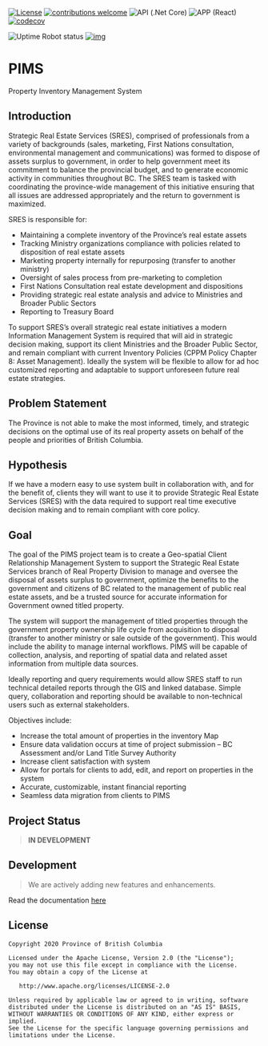 [![License](https://img.shields.io/badge/License-Apache%202.0-blue.svg)](LICENSE)
[![contributions welcome](https://img.shields.io/badge/contributions-welcome-brightgreen.svg?style=flat)](https://github.com/bcgov/pims/issues)
![API (.Net Core)](<https://github.com/bcgov/PIMS/workflows/API%20(.NET%20Core)/badge.svg?branch=dev>)
![APP (React)](<https://github.com/bcgov/PIMS/workflows/APP%20(React)/badge.svg?branch=dev>)
[![codecov](https://codecov.io/gh/bcgov/PIMS/branch/dev/graph/badge.svg)](https://codecov.io/gh/bcgov/PIMS)

![Uptime Robot status](https://img.shields.io/uptimerobot/status/m784832378-1d844c019bc2900c17c826cb)
[![img](https://img.shields.io/badge/Lifecycle-Stable-97ca00)](https://github.com/bcgov/repomountie/blob/master/doc/lifecycle-badges.md)

# PIMS

Property Inventory Management System

## Introduction

Strategic Real Estate Services (SRES), comprised of professionals from a variety of backgrounds (sales, marketing, First Nations consultation, environmental management and communications) was formed to dispose of assets surplus to government, in order to help government meet its commitment to balance the provincial budget, and to generate economic activity in communities throughout BC. The SRES team is tasked with coordinating the province-wide management of this initiative ensuring that all issues are addressed appropriately and the return to government is maximized.

SRES is responsible for:

- Maintaining a complete inventory of the Province’s real estate assets
- Tracking Ministry organizations compliance with policies related to disposition of real estate assets
- Marketing property internally for repurposing (transfer to another ministry)
- Oversight of sales process from pre-marketing to completion
- First Nations Consultation real estate development and dispositions
- Providing strategic real estate analysis and advice to Ministries and Broader Public Sectors
- Reporting to Treasury Board

To support SRES’s overall strategic real estate initiatives a modern Information Management System is required that will aid in strategic decision making, support its client Ministries and the Broader Public Sector, and remain compliant with current Inventory Policies (CPPM Policy Chapter 8: Asset Management). Ideally the system will be flexible to allow for ad hoc customized reporting and adaptable to support unforeseen future real estate strategies.

## Problem Statement

The Province is not able to make the most informed, timely, and strategic decisions on the optimal use of its real property assets on behalf of the people and priorities of British Columbia.

## Hypothesis

If we have a modern easy to use system built in collaboration with, and for the benefit of, clients they will want to use it to provide Strategic Real Estate Services (SRES) with the data required to support real time executive decision making and to remain compliant with core policy.

## Goal

The goal of the PIMS project team is to create a Geo-spatial Client Relationship Management System to support the Strategic Real Estate Services branch of Real Property Division to manage and oversee the disposal of assets surplus to government, optimize the benefits to the government and citizens of BC related to the management of public real estate assets, and be a trusted source for accurate information for Government owned titled property.

The system will support the management of titled properties through the government property ownership life cycle from acquisition to disposal (transfer to another ministry or sale outside of the government). This would include the ability to manage internal workflows. PIMS will be capable of collection, analysis, and reporting of spatial data and related asset information from multiple data sources.

Ideally reporting and query requirements would allow SRES staff to run technical detailed reports through the GIS and linked database. Simple query, collaboration and reporting should be available to non-technical users such as external stakeholders.

Objectives include:

- Increase the total amount of properties in the inventory Map
- Ensure data validation occurs at time of project submission – BC Assessment and/or Land Title Survey Authority
- Increase client satisfaction with system
- Allow for portals for clients to add, edit, and report on properties in the system
- Accurate, customizable, instant financial reporting
- Seamless data migration from clients to PIMS

## Project Status

> **IN DEVELOPMENT**

## Development

> We are actively adding new features and enhancements.

Read the documentation [here](https://github.com/bcgov/PIMS/wiki)

## License

```
Copyright 2020 Province of British Columbia

Licensed under the Apache License, Version 2.0 (the "License");
you may not use this file except in compliance with the License.
You may obtain a copy of the License at

   http://www.apache.org/licenses/LICENSE-2.0

Unless required by applicable law or agreed to in writing, software
distributed under the License is distributed on an "AS IS" BASIS,
WITHOUT WARRANTIES OR CONDITIONS OF ANY KIND, either express or implied.
See the License for the specific language governing permissions and
limitations under the License.
```
